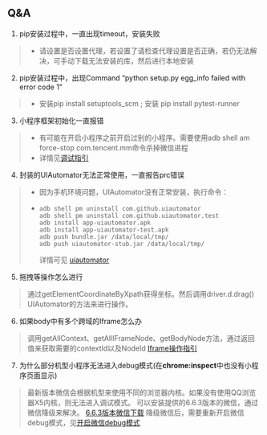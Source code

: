 ## Q&A

1. pip安装过程中，一直出现timeout，安装失败 
> - 请设置是否设置代理，若设置了请检查代理设置是否正确，若仍无法解决，可手动下载无法安装的库，然后进行本地安装 

2. pip安装过程中，出现Command “python setup.py egg_info failed with error code 1” 
> - 安装pip install setuptools_scm ; 安装 pip install pytest-runner 

3. 小程序框架初始化一直报错 

> * 有可能在开启小程序之前开启过别的小程序。需要使用adb shell am force-stop com.tencent.mm命令杀掉微信进程 
> * 详情见[调试指引](https://github.com/Tencent/FAutoTest/blob/master/docs/INITERROR.md)

4. 封装的UIAutomator无法正常使用，一直报告prc错误

> * 因为手机环境问题，UIAutomator没有正常安装，执行命令： 
>
> * ```
>   adb shell pm uninstall com.github.uiautomator
>   adb shell pm uninstall com.github.uiautomator.test
>   adb install app-uiautomator.apk
>   adb install app-uiautomator-test.apk
>   adb push bundle.jar /data/local/tmp/
>   adb push uiautomator-stub.jar /data/local/tmp/
>   ```
>
>   详情可见 [uiautomator]([*https://github.com/xiaocong/uiautomator/issues/172*](https://github.com/xiaocong/uiautomator/issues/172) )

5. 拖拽等操作怎么进行

> 通过getElementCoordinateByXpath获得坐标。然后调用driver.d.drag() UIAutomator的方法来进行操作。 

6. 如果body中有多个跨域的Iframe怎么办

> 调用getAllContext、getAllIFrameNode、getBodyNode方法，通过返回值来获取需要的contextId以及NodeId
> [Iframe操作指引](IFRAME.md)

7. 为什么部分机型小程序无法进入debug模式(在**chrome:inspect**中也没有小程序页面显示)

> 最新版本微信会根据机型来使用不同的浏览器内核。如果没有使用QQ浏览器X5内核，则无法进入调试模式。
> 可以安装提供的6.6.3版本的微信，通过微信降级来解决。
> [6.6.3版本微信下载](assert/weixin663android1260.apk)
> 降级微信后，需要重新开启微信debug模式，见[开启微信debug模式](DEBUG.md)